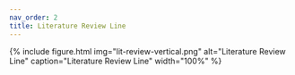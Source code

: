 ```yaml
---
nav_order: 2
title: Literature Review Line
---
```


{% include figure.html img="lit-review-vertical.png" alt="Literature Review Line" caption="Literature Review Line" width="100%" %}